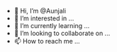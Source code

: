 - 👋 Hi, I’m @Aunjali
- 👀 I’m interested in ...
- 🌱 I’m currently learning ...
- 💞️ I’m looking to collaborate on ...
- 📫 How to reach me ...

<!---
Aunjali/Aunjali is a ✨ special ✨ repository because its `README.md` (this file) appears on your GitHub profile.
You can click the Preview link to take a look at your changes.
--->
